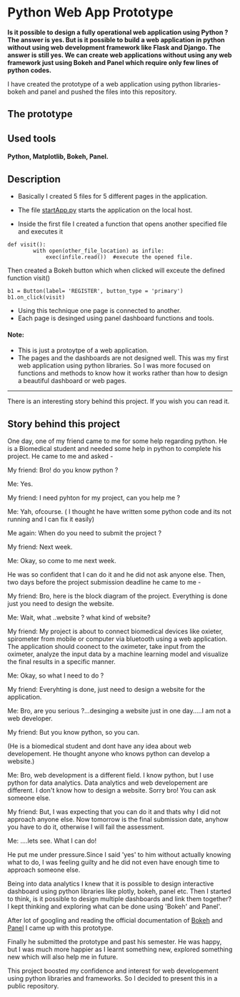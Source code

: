 # Python Web App Prototype
**Is it possible to design a fully operational web application using Python ? The answer is yes. But is it possible to build a web application in python without using web development framework like Flask and Django. The answer is still yes. We can create web applications without using any web framework just using Bokeh and Panel which require only few lines of python codes.**

I have created the prototype of a web application using python libraries- bokeh and panel and pushed the files into this repository.

## The prototype


## Used tools
#### Python, Matplotlib, Bokeh, Panel.

## Description 
- Basically I created 5 files for 5 different pages in the application.

- The file [startApp.py](startApp.py) starts the application on the local host.
- Inside the first file I created a function that opens another specified file and executes it
```
def visit():
        with open(other_file_location) as infile:
            exec(infile.read())  #execute the opened file.
```
Then created a Bokeh button which when clicked will exceute the defined function visit()
```
b1 = Button(label= 'REGISTER', button_type = 'primary')
b1.on_click(visit)
```
- Using this technique one page is connected to another.
- Each page is desinged using panel dashboard functions and tools.

#### Note:
- This is just a protoytpe of a web application.
- The pages and the dashboards are not designed well. This was my first web application using python libraries. So I was more focused on functions and methods to know how it works rather than how to design a beautiful dashboard or web pages.

***
There is an interesting story behind this project. If you wish you can read it.

## Story behind this project
One day, one of my friend came to me for some help regarding python. He is a Biomedical student and needed some help in python to complete his project. He came to me and asked -

My friend: Bro! do you know python ?

Me: Yes.

My friend: I need pyhton for my project, can you help me ?

Me: Yah, ofcourse. ( I thought he have written some python code and its not running and I can fix it easily)

Me again: When do you need to submit the project ? 

My friend: Next week. 

Me: Okay, so come to me next week.

He was so confident that I can do it and he did not ask anyone else. Then, two days before the project submission deadline he came to me -

My friend: Bro, here is the block diagram of the project. Everything is done just you need to design the website. 

Me: Wait, what ..website ? what kind of website?

My friend: My project is about to connect biomedical devices like oxieter, spirometer from mobile or computer via bluetooth using a web application. The application should coonect to the oximeter, take input from the oximeter, analyze the input data by a machine learning model and visualize the final results in a specific manner. 

Me: Okay, so what I need to do ?

My friend: Everyhting is done, just need to design a website for the application. 

Me: Bro, are you serious ?...desinging a website just in one day.....I am not a web developer.

My friend: But you know python, so you can.

(He is a biomedical student and dont have any idea about web developement. He thought anyone who knows python can develop a website.)

Me: Bro, web development is a different field. I know python, but I use python for data analytics. Data analytics and web developement are different. I don't know how to design a website. Sorry bro! You can ask someone else.

My friend: But, I was expecting that you can do it and thats why I did not approach anyone else. Now tomorrow is the final submission date, anyhow you have to do it, otherwise I will fail the assessment.

Me: ....lets see. What I can do!

He put me under pressure.Since I said 'yes' to him without actually knowing what to do, I was feeling guilty and he did not even have enough time to approach someone else. 

Being into data analytics I knew that it is possible to design interactive dashboard using python libraries like plotly, bokeh, panel etc. Then I started to think, is it possible to design multiple dashboards and link them together? I kept thinking and exploring what can be done using 'Bokeh' and Panel'.
 
After lot of  googling and reading the official documentation of [Bokeh](https://docs.bokeh.org/en/latest/docs/reference.html) and [Panel](https://panel.holoviz.org/) I came up with this prototype.

Finally he submitted the prototype and past his semester. He was happy, but I was much more happier as I learnt something new, explored something new which will also help me in future. 

This project boosted my confidence and interest for web developement using python libraries and frameworks. So I decided to present this in a public repository.
